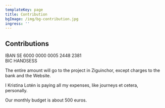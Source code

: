 ```yaml
---
templateKey: page
title: Contribution
bgImage: /img/bg-contribution.jpg
ingress: ''
---
```

## Contributions

IBAN SE 6000 0000 0005 2448 2381\
BIC HANDSESS

The entire amount will go to the project in Ziguinchor, except  charges to the bank and the Website.  

I Kristina Lotén is paying all my expenses, like journeys et cetera, personally.

Our monthly budget is about 500 euros.
